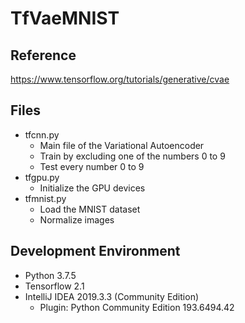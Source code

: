 # TfVaeMNIST

## Reference
https://www.tensorflow.org/tutorials/generative/cvae

## Files
- tfcnn.py
  - Main file of the Variational Autoencoder
  - Train by excluding one of the numbers 0 to 9
  - Test every number 0 to 9
- tfgpu.py
  - Initialize the GPU devices
- tfmnist.py
  - Load the MNIST dataset
  - Normalize images

## Development Environment
- Python 3.7.5
- Tensorflow 2.1
- IntelliJ IDEA 2019.3.3 (Community Edition) 
  - Plugin: Python Community Edition 193.6494.42
